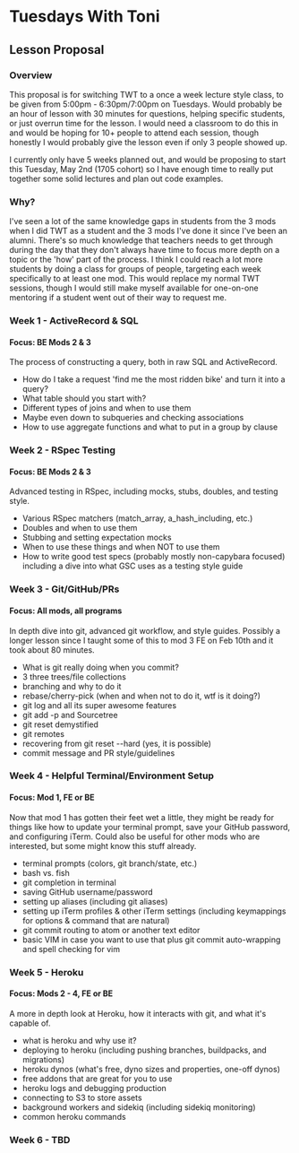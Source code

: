 # Tuesdays With Toni
## Lesson Proposal

### Overview

This proposal is for switching TWT to a once a week lecture style class, to be given from 5:00pm - 6:30pm/7:00pm on Tuesdays. Would probably be an hour of lesson with 30 minutes for questions, helping specific students, or just overrun time for the lesson. I would need a classroom to do this in and would be hoping for 10+ people to attend each session, though honestly I would probably give the lesson even if only 3 people showed up.

I currently only have 5 weeks planned out, and would be proposing to start this Tuesday, May 2nd (1705 cohort) so I have enough time to really put together some solid lectures and plan out code examples.

### Why?

I've seen a lot of the same knowledge gaps in students from the 3 mods when I did TWT as a student and the 3 mods I've done it since I've been an alumni. There's so much knowledge that teachers needs to get through during the day that they don't always have time to focus more depth on a topic or the 'how' part of the process. I think I could reach a lot more students by doing a class for groups of people, targeting each week specifically to at least one mod. This would replace my normal TWT sessions, though I would still make myself available for one-on-one mentoring if a student went out of their way to request me.

### Week 1 - ActiveRecord & SQL
#### Focus: BE Mods 2 & 3

The process of constructing a query, both in raw SQL and ActiveRecord.

- How do I take a request 'find me the most ridden bike' and turn it into a query?
- What table should you start with?
- Different types of joins and when to use them
- Maybe even down to subqueries and checking associations
- How to use aggregate functions and what to put in a group by clause

### Week 2 - RSpec Testing
#### Focus: BE Mods 2 & 3

Advanced testing in RSpec, including mocks, stubs, doubles, and testing style.

* Various RSpec matchers (match_array, a_hash_including, etc.)
* Doubles and when to use them
* Stubbing and setting expectation mocks
* When to use these things and when NOT to use them
* How to write good test specs (probably mostly non-capybara focused) including a dive into what GSC uses as a testing style guide

### Week 3 - Git/GitHub/PRs
#### Focus: All mods, all programs

In depth dive into git, advanced git workflow, and style guides. Possibly a longer lesson since I taught some of this to mod 3 FE on Feb 10th and it took about 80 minutes.

* What is git really doing when you commit?
* 3 three trees/file collections
* branching and why to do it
* rebase/cherry-pick (when and when not to do it, wtf is it doing?)
* git log and all its super awesome features
* git add -p and Sourcetree
* git reset demystified
* git remotes
* recovering from git reset --hard (yes, it is possible)
* commit message and PR style/guidelines

### Week 4 - Helpful Terminal/Environment Setup
#### Focus: Mod 1, FE or BE

Now that mod 1 has gotten their feet wet a little, they might be ready for things like how to update your terminal prompt, save your GitHub password, and configuring iTerm. Could also be useful for other mods who are interested, but some might know this stuff already.

* terminal prompts (colors, git branch/state, etc.)
* bash vs. fish
* git completion in terminal
* saving GitHub username/password
* setting up aliases (including git aliases)
* setting up iTerm profiles & other iTerm settings (including keymappings for options & command that are natural)
* git commit routing to atom or another text editor
* basic VIM in case you want to use that plus git commit auto-wrapping and spell checking for vim

### Week 5 - Heroku
#### Focus: Mods 2 - 4, FE or BE

A more in depth look at Heroku, how it interacts with git, and what it's capable of.

* what is heroku and why use it?
* deploying to heroku (including pushing branches, buildpacks, and migrations)
* heroku dynos (what's free, dyno sizes and properties, one-off dynos)
* free addons that are great for you to use
* heroku logs and debugging production
* connecting to S3 to store assets
* background workers and sidekiq (including sidekiq monitoring)
* common heroku commands

### Week 6 - TBD
